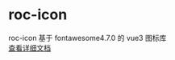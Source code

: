 # roc-icon

roc-icon 基于 fontawesome4.7.0 的 vue3 图标库  
[查看详细文档](https://rocyuan666.gitee.io/uniapp/roc-icon.html)
